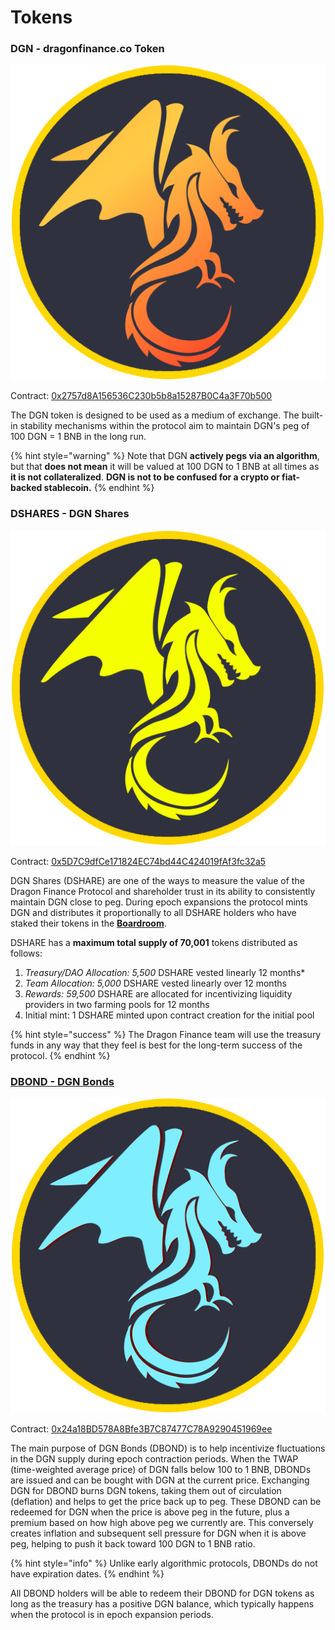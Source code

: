 # Tokens

### DGN - dragonfinance.co Token

![dragonfinance.co (DGN)](<../.gitbook/assets/dgn.png>)

Contract: [0x2757d8A156536C230b5b8a15287B0C4a3F70b500](https://bscscan.com/address/0x2757d8A156536C230b5b8a15287B0C4a3F70b500)

The DGN token is designed to be used as a medium of exchange. The built-in stability mechanisms within the protocol aim to maintain DGN's peg of 100 DGN = 1 BNB in the long run.&#x20;

{% hint style="warning" %}
Note that DGN **actively pegs via an algorithm**, but that **does not mean** it will be valued at 100 DGN to 1 BNB at all times as **it is not collateralized**. **DGN is not to be confused for a crypto or fiat-backed stablecoin.**
{% endhint %}


### DSHARES - DGN Shares

![DSHARE](<../.gitbook/assets/dshares.png>)

Contract: [0x5D7C9dfCe171824EC74bd44C424019fAf3fc32a5](https://bscscan.com/address/0x5D7C9dfCe171824EC74bd44C424019fAf3fc32a5)

DGN Shares (DSHARE) are one of the ways to measure the value of the Dragon Finance Protocol and shareholder trust in its ability to consistently maintain DGN close to peg. During epoch expansions the protocol mints DGN and distributes it proportionally to all DSHARE holders who have staked their tokens in the [**Boardroom**](boardroom.md).

DSHARE has a **maximum total supply of 70,001** tokens distributed as follows:

1. _Treasury/DAO Allocation: 5,500_ DSHARE vested linearly 12 months\*
2. _Team Allocation: 5,000_ DSHARE vested linearly over 12 months
3. _Rewards: 59,500_ DSHARE are allocated for incentivizing liquidity providers in two farming pools for 12 months
4. Initial mint: 1 DSHARE minted upon contract creation for the initial pool

{% hint style="success" %}
The Dragon Finance team will use the treasury funds in any way that they feel is best for the long-term success of the protocol.&#x20;
{% endhint %}

### [DBOND - DGN Bonds](bonds-mechanism.md)

![DBOND](<../.gitbook/assets/DBond.png>)

Contract: [0x24a18BD578A8Bfe3B7C87477C78A9290451969ee](https://bscscan.com/address/0x24a18BD578A8Bfe3B7C87477C78A9290451969ee)

The main purpose of DGN Bonds (DBOND) is to help incentivize fluctuations in the DGN supply during epoch contraction periods. When the TWAP (time-weighted average price) of DGN falls below 100 to 1 BNB, DBONDs are issued and can be bought with DGN at the current price. Exchanging DGN for DBOND burns DGN tokens, taking them out of circulation (deflation) and helps to get the price back up to peg. These DBOND can be redeemed for DGN when the price is above peg in the future, plus a premium based on how high above peg we currently are. This conversely creates inflation and subsequent sell pressure for DGN when it is above peg, helping to push it back toward 100 DGN to 1 BNB ratio.

{% hint style="info" %}
Unlike early algorithmic protocols, DBONDs do not have expiration dates.
{% endhint %}

All DBOND holders will be able to redeem their DBOND for DGN tokens as long as the treasury has a positive DGN balance, which typically happens when the protocol is in epoch expansion periods.

